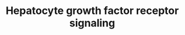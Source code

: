 ---
annotations:
- id: CL:0000182
  parent: native cell
  type: Cell Type Ontology
  value: hepatocyte
- id: PW:0000105
  parent: signaling pathway
  type: Pathway Ontology
  value: Rho/Rac/Cdc42 mediated signaling pathway
- id: PW:0000578
  parent: signaling pathway
  type: Pathway Ontology
  value: scatter factor/hepatocyte growth factor signaling pathway
authors:
- MaintBot
- Ddigles
- L Dupuis
- Eweitz
- DeSl
- Egonw
citedin:
- link: PMC3677916
  title: Liver transcriptome changes in zebrafish during acclimation to transport-associated
    stress (2013)
communities: []
description: 'Signaling pathway of the Hepatocyte Growth Factor Receptor (Homo sapiens)
  also know as C-Met. The C-Met activation results in the stimulation of a variety
  of intracellular signalling pathways, which regulate several processes such as:
  motility, migration, proliferation and invasion.'
last-edited: 2025-09-13
ndex: null
organisms:
- Danio rerio
redirect_from:
- /index.php/Pathway:WP444
- /instance/WP444
- /instance/WP444_r140553
revision: r140553
schema-jsonld:
- '@context': https://schema.org/
  '@id': https://wikipathways.github.io/pathways/WP444.html
  '@type': Dataset
  creator:
    '@type': Organization
    name: WikiPathways
  description: 'Signaling pathway of the Hepatocyte Growth Factor Receptor (Homo sapiens)
    also know as C-Met. The C-Met activation results in the stimulation of a variety
    of intracellular signalling pathways, which regulate several processes such as:
    motility, migration, proliferation and invasion.'
  keywords:
  - CH211-127H20.2
  - HRAS
  - LOC561737
  - LOC567895
  - LOC570868
  - crk
  - crkl
  - dock1
  - fos
  - gab1
  - grb2
  - hgfa
  - jun
  - map2k1
  - mapk1
  - mapk3
  - pak1
  - ptenb
  - ptk2.1
  - ptk2bb
  - ptpn11
  - pxn
  - raf1
  - rap1a
  - rap1b
  - rasa1
  - src
  - stat3
  - zgc:172209
  - zgc:172250
  license: CC0
  name: Hepatocyte growth factor receptor signaling
seo: CreativeWork
title: Hepatocyte growth factor receptor signaling
wpid: WP444
---
